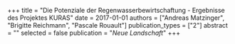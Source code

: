 +++
title = "Die Potenziale der Regenwasserbewirtschaftung - Ergebnisse des Projektes KURAS"
date = 2017-01-01
authors = ["Andreas Matzinger", "Brigitte Reichmann", "Pascale Rouault"]
publication_types = ["2"]
abstract = ""
selected = false
publication = "*Neue Landschaft*"
+++

